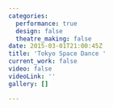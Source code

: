 ```yaml
---
categories:
  performance: true
  design: false
  theatre_making: false
date: 2015-03-01T21:00:45Z
title: 'Tokyo Space Dance '
current_work: false
video: false
videoLink: ''
gallery: []

---
```

